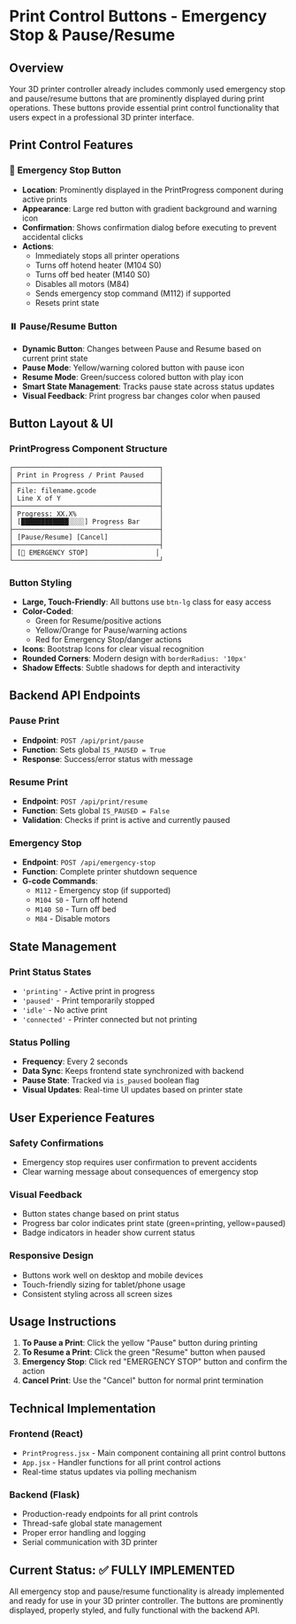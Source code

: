 # Print Control Buttons - Emergency Stop & Pause/Resume

## Overview
Your 3D printer controller already includes commonly used emergency stop and pause/resume buttons that are prominently displayed during print operations. These buttons provide essential print control functionality that users expect in a professional 3D printer interface.

## Print Control Features

### 🚨 Emergency Stop Button
- **Location**: Prominently displayed in the PrintProgress component during active prints
- **Appearance**: Large red button with gradient background and warning icon
- **Confirmation**: Shows confirmation dialog before executing to prevent accidental clicks
- **Actions**: 
  - Immediately stops all printer operations
  - Turns off hotend heater (M104 S0)
  - Turns off bed heater (M140 S0)
  - Disables all motors (M84)
  - Sends emergency stop command (M112) if supported
  - Resets print state

### ⏸️ Pause/Resume Button
- **Dynamic Button**: Changes between Pause and Resume based on current print state
- **Pause Mode**: Yellow/warning colored button with pause icon
- **Resume Mode**: Green/success colored button with play icon
- **Smart State Management**: Tracks pause state across status updates
- **Visual Feedback**: Print progress bar changes color when paused

## Button Layout & UI

### PrintProgress Component Structure
```
┌─────────────────────────────────────┐
│ Print in Progress / Print Paused    │
├─────────────────────────────────────┤
│ File: filename.gcode                │
│ Line X of Y                         │
├─────────────────────────────────────┤
│ Progress: XX.X%                     │
│ [████████████░░░░] Progress Bar     │
├─────────────────────────────────────┤
│ [Pause/Resume] [Cancel]             │
├─────────────────────────────────────┤
│ [🚨 EMERGENCY STOP]                 │
└─────────────────────────────────────┘
```

### Button Styling
- **Large, Touch-Friendly**: All buttons use `btn-lg` class for easy access
- **Color-Coded**: 
  - Green for Resume/positive actions
  - Yellow/Orange for Pause/warning actions
  - Red for Emergency Stop/danger actions
- **Icons**: Bootstrap Icons for clear visual recognition
- **Rounded Corners**: Modern design with `borderRadius: '10px'`
- **Shadow Effects**: Subtle shadows for depth and interactivity

## Backend API Endpoints

### Pause Print
- **Endpoint**: `POST /api/print/pause`
- **Function**: Sets global `IS_PAUSED = True`
- **Response**: Success/error status with message

### Resume Print
- **Endpoint**: `POST /api/print/resume`
- **Function**: Sets global `IS_PAUSED = False`
- **Validation**: Checks if print is active and currently paused

### Emergency Stop
- **Endpoint**: `POST /api/emergency-stop`
- **Function**: Complete printer shutdown sequence
- **G-code Commands**:
  - `M112` - Emergency stop (if supported)
  - `M104 S0` - Turn off hotend
  - `M140 S0` - Turn off bed
  - `M84` - Disable motors

## State Management

### Print Status States
- `'printing'` - Active print in progress
- `'paused'` - Print temporarily stopped
- `'idle'` - No active print
- `'connected'` - Printer connected but not printing

### Status Polling
- **Frequency**: Every 2 seconds
- **Data Sync**: Keeps frontend state synchronized with backend
- **Pause State**: Tracked via `is_paused` boolean flag
- **Visual Updates**: Real-time UI updates based on printer state

## User Experience Features

### Safety Confirmations
- Emergency stop requires user confirmation to prevent accidents
- Clear warning message about consequences of emergency stop

### Visual Feedback
- Button states change based on print status
- Progress bar color indicates print state (green=printing, yellow=paused)
- Badge indicators in header show current status

### Responsive Design
- Buttons work well on desktop and mobile devices
- Touch-friendly sizing for tablet/phone usage
- Consistent styling across all screen sizes

## Usage Instructions

1. **To Pause a Print**: Click the yellow "Pause" button during printing
2. **To Resume a Print**: Click the green "Resume" button when paused
3. **Emergency Stop**: Click red "EMERGENCY STOP" button and confirm the action
4. **Cancel Print**: Use the "Cancel" button for normal print termination

## Technical Implementation

### Frontend (React)
- `PrintProgress.jsx` - Main component containing all print control buttons
- `App.jsx` - Handler functions for all print control actions
- Real-time status updates via polling mechanism

### Backend (Flask)
- Production-ready endpoints for all print controls
- Thread-safe global state management
- Proper error handling and logging
- Serial communication with 3D printer

## Current Status: ✅ FULLY IMPLEMENTED

All emergency stop and pause/resume functionality is already implemented and ready for use in your 3D printer controller. The buttons are prominently displayed, properly styled, and fully functional with the backend API.
